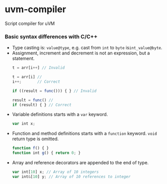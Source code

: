# uvm-compiler
Script compiler for uVM

### Basic syntax differences with C/C++

 * Type casting is: `value@type`, e.g. cast from `int` to `byte` is`int_value@byte`.
 * Assignment, increment and decrement is not an expression, but a statement.
   ```javascript
   t = arr[i++] // Invalid

   t = arr[i] //
   i++;       // Correct

   if ((result = func())) { } // Invalid

   result = func() //
   if (result) { } // Correct
   ```
 * Variable definitions starts with a `var` keyword.
   ```javascript
   var int x;
   ```
 * Function and method definitions starts with a `function` keyword. `void` return type is omitted.
   ```javascript
   function f() { }
   function int g() { return 0; }
   ```
 * Array and reference decorators are appended to the end of type.
   ```javascript
   var int[10] x; // Array of 10 integers
   var int&[10] y; // Array of 10 references to integer
   ```